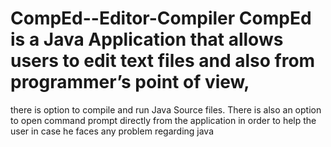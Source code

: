 # CompEd--Editor-Compiler       CompEd is a Java Application that allows users to edit text files and also from programmer’s point of view,
there is option to compile and run Java Source files. There is also an option to open command prompt directly
from the application in order to help the user in case he faces any problem regarding java
